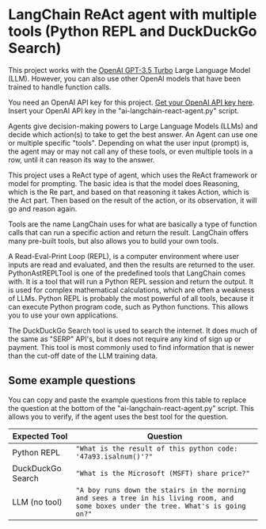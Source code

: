 # LangChain ReAct agent with multiple tools (Python REPL and DuckDuckGo Search)

This project works with the [OpenAI GPT-3.5 Turbo](https://platform.openai.com/docs/models/gpt-3-5-turbo) Large Language Model (LLM). However, you can also use other OpenAI models that have been trained to handle function calls.

You need an OpenAI API key for this project. [Get your OpenAI API key here](https://platform.openai.com/login). Insert your OpenAI API key in the "ai-langchain-react-agent.py" script.

Agents give decision-making powers to Large Language Models (LLMs) and decide which action(s) to take to get the best answer. An Agent can use one or multiple specific "tools". Depending on what the user input (prompt) is, the agent may or may not call any of these tools, or even multiple tools in a row, until it can reason its way to the answer.

This project uses a ReAct type of agent, which uses the ReAct framework or model for prompting. The basic idea is that the model does Reasoning, which is the Re part, and based on that reasoning it takes Action, which is the Act part. Then based on the result of the action, or its observation, it will go and reason again.

Tools are the name LangChain uses for what are basically a type of function calls that can run a specific action and return the result. LangChain offers many pre-built tools, but also allows you to build your own tools.

A Read-Eval-Print Loop (REPL), is a computer environment where user inputs are read and evaluated, and then the results are returned to the user. PythonAstREPLTool is one of the predefined tools that LangChain comes with. It is a tool that will run a Python REPL session and return the output. It is used for complex mathematical calculations, which are often a weakness of LLMs. Python REPL is probably the most powerful of all tools, because it can execute Python program code, such as Python functions. This allows you to use your own applications.

The DuckDuckGo Search tool is used to search the internet. It does much of the same as "SERP" API's, but it does not require any kind of sign up or payment. This tool is most commonly used to find information that is newer than the cut-off date of the LLM training data.

## Some example questions

You can copy and paste the example questions from this table to replace the question at the bottom of the "ai-langchain-react-agent.py" script. This allows you to verify, if the agent uses the best tool for the question.

| Expected Tool     | Question                                                                                                                             |
| ----------------- | ------------------------------------------------------------------------------------------------------------------------------------ |
| Python REPL       | `"What is the result of this python code: '47a93.isalnum()'?"`                                                                       |
| DuckDuckGo Search | `"What is the Microsoft (MSFT) share price?"`                                                                                        |
| LLM (no tool)     | `"A boy runs down the stairs in the morning and sees a tree in his living room, and some boxes under the tree. What's is going on?"` |
